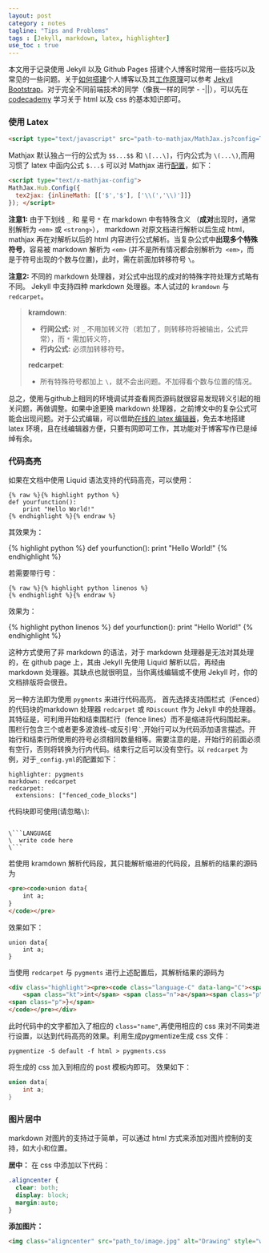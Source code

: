 ```yaml
---
layout: post
category : notes
tagline: "Tips and Problems"
tags : [Jekyll, markdown, latex, highlighter]
use_toc : true
---
```


本文用于记录使用 Jekyll 以及 Github Pages 搭建个人博客时常用一些技巧以及常见的一些问题。关于[如何搭建](http://jekyllbootstrap.com/usage/jekyll-quick-start.html)个人博客以及其[工作原理](http://jekyllbootstrap.com/lessons/jekyll-introduction.html)可以参考 [Jekyll Bootstrap](http://jekyllbootstrap.com)。对于完全不同前端技术的同学（像我一样的同学 - -||），可以先在 [codecademy](http://www.codecademy.com/) 学习关于 html 以及 css 的基本知识即可。

### 使用 Latex 

```html
<script type="text/javascript" src="path-to-mathjax/MathJax.js?config=TeX-AMS-MML_HTMLorMML"></script>
```

Mathjax 默认独占一行的公式为 `$$...$$` 和 `\[...\]`，行内公式为 `\(...\)`,而用习惯了 latex 中函内公式 `$...$` 可以对 Mathjax 进行[配置](http://docs.mathjax.org/en/latest/options/tex2jax.html#configure-tex2jax)，如下：

```html
<script type="text/x-mathjax-config">
MathJax.Hub.Config({
  tex2jax: {inlineMath: [['$','$'], ['\\(','\\)']]}
}); </script>
```

**注意1:** 由于下划线 `_` 和 星号 `*` 在 markdown 中有特殊含义 （**成对**出现时，通常别解析为 `<em>` 或 `<strong>`）， markdown 对原文档进行解析以后生成 html，mathjax 再在对解析以后的 html 内容进行公式解析。当复杂公式中**出现多个特殊符号**，容易被 markdown 解析为 `<em>` (并不是所有情况都会别解析为` <em>`，而是于符号出现的个数与位置)，此时，需在前面加转移符号 `\`。

**注意2:** 不同的 markdown 处理器，对公式中出现的成对的特殊字符处理方式略有不同。 Jekyll 中支持四种 markdown 处理器。本人试过的 `kramdown` 与 `redcarpet`。

> **kramdown**:
>
>  - **行间公式:** 对 `_` 不用加转义符（若加了，则转移符将被输出，公式异常），而 `*` 需加转义符，
>  - **行内公式:** 必须加转移符号。
> 
> **redcarpet**: 
>  
>  - 所有特殊符号都加上 `\`，就不会出问题。不加得看个数与位置的情况。 

总之，使用与github上相同的环境调试并查看网页源码就很容易发现转义引起的相关问题，再做调整。如果中途更换 markdown 处理器，之前博文中的复杂公式可能会出现问题。对于公式编辑，可以借助[在线的 latex 编辑器](http://www.codecogs.com/latex/eqneditor.php)，免去本地搭建 latex 环境，且在线编辑器方便，只要有网即可工作，其功能对于博客写作已是绰绰有余。

### 代码高亮

如果在文档中使用 Liquid 语法支持的代码高亮，可以使用：

```
{% raw %}{% highlight python %}
def yourfunction():
    print "Hello World!"
{% endhighlight %}{% endraw %}
```
其效果为：

{% highlight python %}
def yourfunction():
    print "Hello World!"
{% endhighlight %}

若需要带行号：

```
{% raw %}{% highlight python linenos %}   
{% endhighlight %}{% endraw %}
```

效果为：

{% highlight python linenos %}
def yourfunction():
    print "Hello World!"
{% endhighlight %}


这种方式使用了非 markdown 的语法，对于 markdown 处理器是无法对其处理的，在 github page 上，其由 Jekyll 先使用 Liquid 解析以后，再经由 markdown 处理器。其缺点也就很明显，当你离线编辑或不使用 Jekyll 时，你的文档排版将会很丑。

另一种方法即为使用 `pygments` 来进行代码高亮， 首先选择支持围栏式（Fenced）的代码块的markdown 处理器 `redcarpet` 或 `RDiscount` 作为 Jekyll 中的处理器。其特征是，可利用开始和结束围栏行（fence lines）而不是缩进将代码围起来。围栏行包含三个或者更多波浪线`~`或反引号`` ` ``,开始行可以为代码添加语言描述。开始行和结束行所使用的符号必须相同数量相等。需要注意的是，开始行的前面必须有空行，否则将转换为行内代码。结束行之后可以没有空行。以 `redcarpet` 为例，对于`_config.yml`的配置如下：

```
highlighter: pygments
markdown: redcarpet
redcarpet:
  extensions: ["fenced_code_blocks"]
```

代码块即可使用(请忽略`\`):

````
 
\```LANGUAGE
\  write code here
\```
````

若使用 kramdown 解析代码段，其只能解析缩进的代码段，且解析的结果的源码为

```html
<pre><code>union data{
    int a;
}
</code></pre>
```

效果如下：

```
union data{
    int a;
}
```


当使用 `redcarpet` 与 `pygments` 进行上述配置后，其解析结果的源码为

```html
<div class="highlight"><pre><code class="language-C" data-lang="C"><span class="k">union</span> <span class="n">data</span><span class="p">{</span>
    <span class="kt">int</span> <span class="n">a</span><span class="p">;
<span class="p">}</span>
</code></pre></div>
```

此时代码中的文字都加入了相应的 `class="name"`,再使用相应的 css 来对不同类进行设置，以达到代码高亮的效果。利用生成pygmentize生成 css 文件：

```
pygmentize -S default -f html > pygments.css
```

将生成的 css 加入到相应的 post 模板内即可。 效果如下：

```C
union data{
    int a;
}
```

### 图片居中

markdown 对图片的支持过于简单，可以通过 html 方式来添加对图片控制的支持，如大小和位置。

**居中：**
在 css 中添加以下代码：

```css
.aligncenter {
  clear: both;
  display: block;
  margin:auto;
}
```

**添加图片：**

```html
<img class="aligncenter" src="path_to/image.jpg" alt="Drawing" style="width: 300px;" align="center"/>
```

